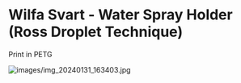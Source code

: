 # Wilfa Svart - Water Spray Holder (Ross Droplet Technique)

<p>Print in PETG</p>

![images/img_20240131_163403.jpg](images/img_20240131_163403.jpg)